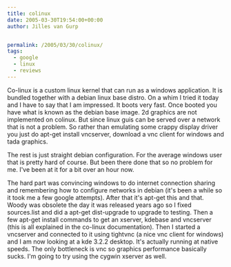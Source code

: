 ```yaml
---
title: colinux
date: 2005-03-30T19:54:00+00:00
author: Jilles van Gurp


permalink: /2005/03/30/colinux/
tags:
  - google
  - linux
  - reviews
---
```

 Co-linux is a custom linux kernel that can run as a windows application. It is bundled together with a debian linux base distro. On a whim I tried it today and I have to say that I am impressed. It boots very fast. Once booted you have what is known as the debian base image. 2d graphics are not implemented on colinux. But since linux guis can be served over a network that is not a problem. So rather than emulating some crappy display driver you just do apt-get install vncserver, download a vnc client for windows and tada graphics. 

The rest is just straight debian configuration. For the average windows user that is pretty hard of course. But been there done that so no problem for me. I've been at it for a bit over an hour now. 

The hard part was convincing windows to do internet connection sharing and remembering how to configure networks in debian (it's been a while so it took me a few google attempts). After that it's apt-get this and that. Woody was obsolete the day it was released years ago so I fixed sources.list and did a apt-get dist-upgrade to upgrade to testing. Then a few apt-get install commands to get an xserver, kdebase and vncserver (this is all explained in the co-linux documentation). Then I started a vncserver and connected to it using tightvnc (a nice vnc client for windows) and I am now looking at a kde 3.2.2 desktop. It's actually running at native speeds. The only bottleneck is vnc so graphics performance basically sucks. I'm going to try using the cygwin xserver as well. 
